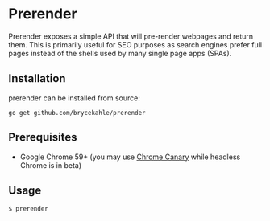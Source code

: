 # Prerender

Prerender exposes a simple API that will pre-render webpages and return them. This is primarily useful for SEO purposes as search engines prefer full pages instead of the shells used by many single page apps (SPAs).

## Installation

prerender can be installed from source:
```
go get github.com/brycekahle/prerender
```

## Prerequisites

- Google Chrome 59+ (you may use [Chrome Canary](https://www.google.com/chrome/browser/canary.html) while headless Chrome is in beta)

## Usage

```
$ prerender
```

